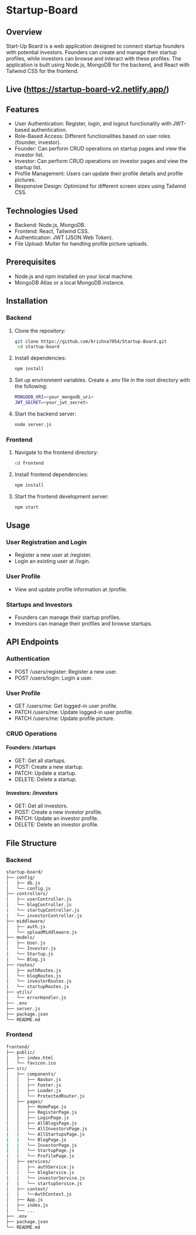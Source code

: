 # Startup-Board

## Overview

Start-Up Board is a web application designed to connect startup founders with potential investors. Founders can create and manage their startup profiles, while investors can browse and interact with these profiles. The application is built using Node.js, MongoDB for the backend, and React with Tailwind CSS for the frontend.

## Live (https://startup-board-v2.netlify.app/)

## Features
- User Authentication: Register, login, and logout functionality with JWT-based authentication.
- Role-Based Access: Different functionalities based on user roles (founder, investor).
- Founder: Can perform CRUD operations on startup pages and view the investor list.
- Investor: Can perform CRUD operations on investor pages and view the startup list.
- Profile Management: Users can update their profile details and profile pictures.
- Responsive Design: Optimized for different screen sizes using Tailwind CSS.

## Technologies Used
- Backend: Node.js, MongoDB.
- Frontend: React, Tailwind CSS.
- Authentication: JWT (JSON Web Token).
- File Upload: Multer for handling profile picture uploads.

## Prerequisites
- Node.js and npm installed on your local machine.
- MongoDB Atlas or a local MongoDB instance.

## Installation
### Backend
1. Clone the repository:
   ```sh
   git clone https://github.com/krishna7054/Startup-Board.git
    cd startup-board
   ```
2. Install dependencies:
   ```sh
   npm install
   ```
 3. Set up environment variables. Create a .env file in the root directory with the following:
    ```sh
    MONGODB_URI=<your_mongodb_uri>
    JWT_SECRET=<your_jwt_secret>
    ```
4. Start the backend server:
   ```sh
   node server.js
   ```
### Frontend
1. Navigate to the frontend directory:
   ```sh
   cd frontend
   ```
2. Install frontend dependencies:
   ```sh
   npm install
   ```
3. Start the frontend development server:
   ```sh
   npm start
   ```

## Usage
### User Registration and Login
- Register a new user at /register.
- Login an existing user at /login.
### User Profile
- View and update profile information at /profile.
### Startups and Investors
- Founders can manage their startup profiles.
- Investors can manage their profiles and browse startups.
  
## API Endpoints
### Authentication
- POST /users/register: Register a new user.
- POST /users/login: Login a user.
### User Profile
- GET /users/me: Get logged-in user profile.
- PATCH /users/me: Update logged-in user profile.
- PATCH /users/me: Update profile picture.
### CRUD Operations
#### Founders: /startups
- GET: Get all startups.
- POST: Create a new startup.
- PATCH: Update a startup.
- DELETE: Delete a startup.
#### Investors: /investors
- GET: Get all investors.
- POST: Create a new investor profile.
- PATCH: Update an investor profile.
- DELETE: Delete an investor profile.

## File Structure
### Backend
```sh
startup-board/
├── config/
│   ├── db.js
│   └── config.js
├── controllers/
│   ├── userController.js
│   └── blogController.js
|   └── startupController.js
|   └── investorController.js
├── middleware/
│   ├── auth.js
│   └── uploadMiddleware.js
├── models/
│   ├── User.js
│   └── Investor.js
|   └── Startup.js
|   └── Blog.js
├── routes/
│   ├── authRoutes.js
│   └── blogRoutes.js
|   └── investorRoutes.js
|   └── startupRoutes.js
├── utils/
│   └── errorHandler.js
├── .env
├── server.js
├── package.json
└── README.md

```
### Frontend
```sh
frontend/
├── public/
│   ├── index.html
│   └── favicon.ico
├── src/
│   ├── components/
│   │   ├── Navbar.js
│   │   ├── Footer.js
│   │   ├── Loader.js
│   │   └── ProtectedRouter.js
│   ├── pages/
│   │   ├── HomePage.js
│   │   ├── RegisterPage.js
│   │   ├── LoginPage.js
│   │   ├── AllBlogsPage.js
│   │   └── AllInvestorsPage.js
|   |   └── AllStartupsPage.js
|   |   └── BlogPage.js
|   |   └── InvestorPage.js
|   |   └── StartupPage.js
|   |   └── ProfilePage.js
│   ├── services/
│   │   ├── authService.js
│   │   └── blogService.js
|   |   └── investorService.js
|   |   └── startupService.js
│   ├── context/
|   |   └──AuthContext.js
│   ├── App.js
│   ├── index.js
│   └── ...
├── .env
├── package.json
└── README.md

```

